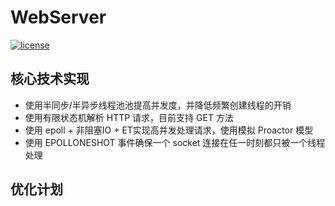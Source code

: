 # WebServer

[![license](https://img.shields.io/github/license/mashape/apistatus.svg)](https://opensource.org/licenses/MIT)

## 核心技术实现

- 使用半同步/半异步线程池池提高并发度，并降低频繁创建线程的开销
- 使用有限状态机解析 HTTP 请求，目前支持 GET 方法
- 使用 epoll + 非阻塞IO + ET实现高并发处理请求，使用模拟 Proactor 模型
- 使用 EPOLLONESHOT 事件确保一个 socket 连接在任一时刻都只被一个线程处理

## 优化计划